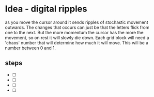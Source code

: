 # Idea - digital ripples

as you move the cursor around it sends ripples of stochastic movement outwards. The changes that occurs can just be that the letters flick from one to the next. But the more momentum the cursor has the more the movement, so on rest it will slowly die down. Each grid block will need a 'chaos' number that will determine how much it will move. This will be a number between 0 and 1.

## steps

- [ ]
- [ ]
- [ ]
- [ ]
